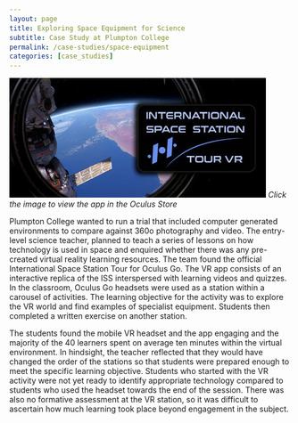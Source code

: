```yaml
---
layout: page
title: Exploring Space Equipment for Science
subtitle: Case Study at Plumpton College
permalink: /case-studies/space-equipment
categories: [case_studies]
---
```


[![Exploring Space Equipment for Science](/images/case-studies/space-equipment.jpg "Exploring Space Equipment for Science")](https://www.oculus.com/experiences/rift/1834223926601207/)
*Click the image to view the app in the Oculus Store*

Plumpton College wanted to run a trial that included computer generated environments to compare against 360o photography and video. The entry-level science teacher, planned to teach a series of lessons on how technology is used in space and enquired whether there was any pre-created virtual reality learning resources. The team found the official International Space Station Tour for Oculus Go. The VR app consists of an interactive replica of the ISS interspersed with learning videos and quizzes. In the classroom, Oculus Go headsets were used as a station within a carousel of activities. The learning objective for the activity was to explore the VR world and find examples of specialist equipment. Students then completed a written exercise on another station. 

The students found the mobile VR headset and the app engaging and the majority of the 40 learners spent on average ten minutes within the virtual environment. In hindsight, the teacher reflected that they would have changed the order of the stations so that students were prepared enough to meet the specific learning objective. Students who started with the VR activity were not yet ready to identify appropriate technology compared to students who used the headset towards the end of the session. There was also no formative assessment at the VR station, so it was difficult to ascertain how much learning took place beyond engagement in the subject.
